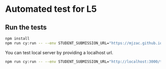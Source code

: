 # Automated test for L5

## Run the tests

```sh
npm install
npm run cy:run -- --env STUDENT_SUBMISSION_URL="https://mjzac.github.io/throw-away/"
```

You can test local server by providing a localhost url.

```sh
npm run cy:run -- --env STUDENT_SUBMISSION_URL="http://localhost:3000/throw-away"
```
